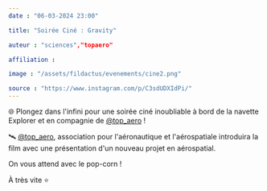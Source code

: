 ```yaml
---
date : "06-03-2024 23:00"

title: "Soirée Ciné : Gravity"

auteur : "sciences","topaero"

affiliation : 

image : "/assets/fildactus/evenements/cine2.png"

source : "https://www.instagram.com/p/C3sdUDXIdPi/"
---
```


🌐 Plongez dans l'infini pour une soirée ciné inoubliable à bord de la navette Explorer et en compagnie de [@top_aero](https://www.instagram.com/top_aero/) !

🛰 [@top_aero](https://www.instagram.com/top_aero/), association pour l'aéronautique et l'aérospatiale introduira la film avec une présentation d'un nouveau projet en aérospatial.

On vous attend avec le pop-corn !

À très vite ⭐